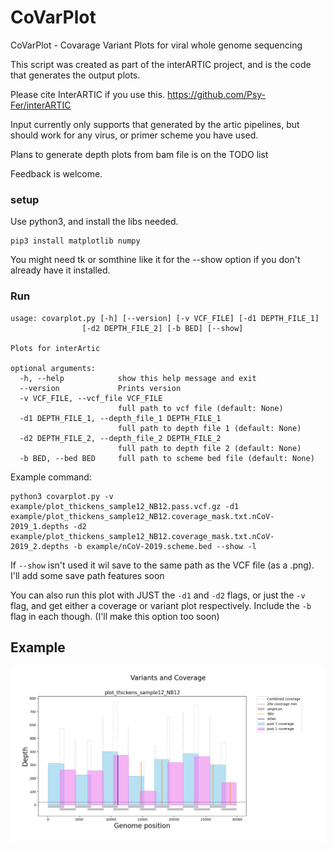 # CoVarPlot

CoVarPlot - Covarage Variant Plots for viral whole genome sequencing

This script was created as part of the interARTIC project, and is the code that generates the output plots.

Please cite InterARTIC if you use this. https://github.com/Psy-Fer/interARTIC

Input currently only supports that generated by the artic pipelines, but should work for any virus, or primer scheme you have used.

Plans to generate depth plots from bam file is on the TODO list

Feedback is welcome.

### setup

Use python3, and install the libs needed.

    pip3 install matplotlib numpy

You might need tk or somthine like it for the --show option if you don't already have it installed.

### Run


    usage: covarplot.py [-h] [--version] [-v VCF_FILE] [-d1 DEPTH_FILE_1]
                    [-d2 DEPTH_FILE_2] [-b BED] [--show]

    Plots for interArtic

    optional arguments:
      -h, --help            show this help message and exit
      --version             Prints version
      -v VCF_FILE, --vcf_file VCF_FILE
                            full path to vcf file (default: None)
      -d1 DEPTH_FILE_1, --depth_file_1 DEPTH_FILE_1
                            full path to depth file 1 (default: None)
      -d2 DEPTH_FILE_2, --depth_file_2 DEPTH_FILE_2
                            full path to depth file 2 (default: None)
      -b BED, --bed BED     full path to scheme bed file (default: None)


Example command:

    python3 covarplot.py -v example/plot_thickens_sample12_NB12.pass.vcf.gz -d1 example/plot_thickens_sample12_NB12.coverage_mask.txt.nCoV-2019_1.depths -d2 example/plot_thickens_sample12_NB12.coverage_mask.txt.nCoV-2019_2.depths -b example/nCoV-2019.scheme.bed --show -l

If `--show` isn't used it wil save to the same path as the VCF file (as a .png). I'll add some save path features soon

You can also run this plot with JUST the `-d1` and `-d2` flags, or just the `-v` flag, and get either a coverage or variant plot respectively. Include the `-b` flag in each though. (I'll make this option too soon)

## Example

<img src="img/Figure_1.png" >
